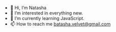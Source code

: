 - 👋 Hi, I’m Natasha
- 👀 I’m interested in everything new.
- 🌱 I’m currently learning JavaScript.
- 📫 How to reach me batasha.velvet@gmail.com

<!---
BetaBart/BetaBart is a ✨ special ✨ repository because its `README.md` (this file) appears on your GitHub profile.
You can click the Preview link to take a look at your changes.
--->
